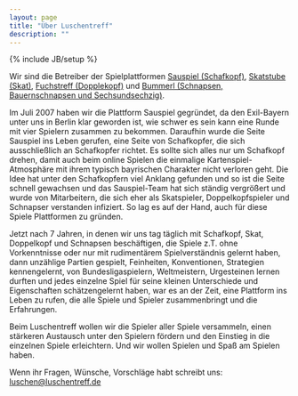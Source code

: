 ```yaml
---
layout: page
title: "Über Luschentreff"
description: ""
---
```

{% include JB/setup %}

Wir sind die Betreiber der Spielplattformen [Sauspiel (Schafkopf)](www.sauspiel.de), [Skatstube (Skat)](www.skatstube.de), [Fuchstreff (Dopplekopf)](www.fuchstreff.de) und [Bummerl (Schnapsen, Bauernschnapsen und Sechsundsechzig)](www.bummerl.at).

Im Juli 2007 haben wir die Plattform Sauspiel gegründet, da den Exil-Bayern unter uns in Berlin klar geworden ist, wie schwer es sein kann eine Runde mit vier Spielern zusammen zu bekommen. Daraufhin wurde die Seite Sauspiel ins Leben gerufen, eine Seite von Schafkopfer, die sich ausschließlich an Schafkopfer richtet. Es sollte sich alles nur um Schafkopf drehen, damit auch beim online Spielen die einmalige Kartenspiel-Atmosphäre mit ihrem typisch bayrischen Charakter nicht verloren geht. Die Idee hat unter den Schafkopfern viel Anklang gefunden und so ist die Seite schnell gewachsen und das Sauspiel-Team hat sich ständig vergrößert und wurde von Mitarbeitern, die sich eher als Skatspieler, Doppelkopfspieler und Schnapser verstanden infiziert. So lag es auf der Hand, auch für diese Spiele Plattformen zu gründen.

Jetzt nach 7 Jahren, in denen wir uns tag täglich mit Schafkopf, Skat, Doppelkopf und Schnapsen beschäftigen, die Spiele z.T. ohne Vorkenntnisse oder nur mit rudimentärem Spielverständnis gelernt haben, dann unzählige Partien gespielt, Feinheiten, Konventionen, Strategien kennengelernt, von Bundesligaspielern, Weltmeistern, Urgesteinen lernen durften und jedes einzelne Spiel für seine kleinen Unterschiede und Eigenschaften schätzengelernt haben, war es an der Zeit, eine Plattform ins Leben zu rufen, die alle Spiele und Spieler zusammenbringt und die Erfahrungen. 

Beim Luschentreff wollen wir die Spieler aller Spiele versammeln, einen stärkeren Austausch unter den Spielern fördern und den Einstieg in die einzelnen Spiele erleichtern. Und wir wollen Spielen und Spaß am Spielen haben.

Wenn ihr Fragen, Wünsche, Vorschläge habt schreibt uns: luschen@luschentreff.de

